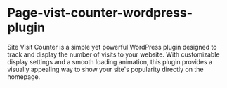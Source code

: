 # Page-vist-counter-wordpress-plugin
Site Visit Counter is a simple yet powerful WordPress plugin designed to track and display the number of visits to your website. With customizable display settings and a smooth loading animation, this plugin provides a visually appealing way to show your site's popularity directly on the homepage.

